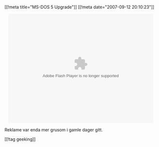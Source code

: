 [[!meta  title="MS-DOS 5 Upgrade"]]
[[!meta  date="2007-09-12 20:10:23"]]
<div align="center"><object type="application/x-shockwave-flash" data="http://www.collegehumor.com/moogaloop/moogaloop.swf?clip_id=1774935&fullscreen=1" width="480" height="360" ><param name="allowfullscreen" value="true"  /><param name="movie" quality="best" value="http://www.collegehumor.com/moogaloop/moogaloop.swf?clip_id=1774935&fullscreen=1"  /></object></div>

Reklame var enda mer grusom i gamle dager gitt.

[[!tag  geeking]]